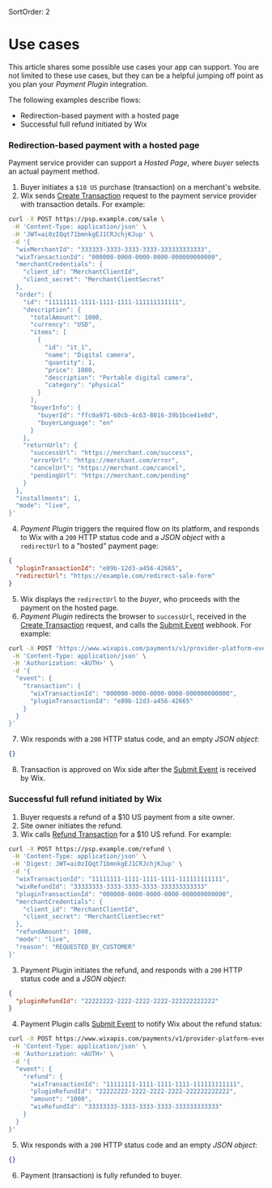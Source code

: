 SortOrder: 2
# Use cases
This article shares some possible use cases your app can support. You are not limited to these use cases, but they can be a helpful jumping off point as you plan your *Payment Plugin* integration.

The following examples describe flows:
- Redirection-based payment with a hosted page
- Successful full refund initiated by Wix

### Redirection-based payment with a hosted page
Payment service provider can support a *Hosted Page*, where *buyer* selects an actual payment method.
1. Buyer initiates a `$10 US` purchase (transaction) on a merchant's website.
2. Wix sends [Create Transaction](https://dev.wix.com/api/rest/payment-provider-spi/provider-platform/transaction/create-transaction) request to the payment service provider with transaction details. For example:
```bash
curl -X POST https://psp.example.com/sale \
 -H 'Content-Type: application/json' \
 -H 'JWT=ai0zIQqt71bmnkgEJ1CRJchjKJup' \
 -d '{
  "wixMerchantId": "333333-3333-3333-3333-333333333333",
  "wixTransactionId": "000000-0000-0000-0000-000000000000",
  "merchantCredentials": {
    "client_id": "MerchantClientId",
    "client_secret": "MerchantClientSecret"
  },
  "order": {
    "id": "11111111-1111-1111-1111-111111111111",
    "description": {
      "totalAmount": 1000,
      "currency": "USD",
      "items": [
        {
          "id": "it_1",
          "name": "Digital camera",
          "quantity": 1,
          "price": 1000,
          "description": "Portable digital camera",
          "category": "physical"
        }
      ],
      "buyerInfo": {
        "buyerId": "ffc0a971-60cb-4c63-8016-39b1bce41e8d",
        "buyerLanguage": "en"
      }
    },
    "returnUrls": {
      "successUrl": "https://merchant.com/success",
      "errorUrl": "https://merchant.com/error",
      "cancelUrl": "https://merchant.com/cancel",
      "pendingUrl": "https://merchant.com/pending"
    }
  },
  "installments": 1,
  "mode": "live",
}'
```
4. *Payment Plugin* triggers the required flow on its platform, and responds to Wix with a `200` HTTP status code and a *JSON object* with a `redirectUrl` to a "hosted" payment page:
```json
{
  "pluginTransactionId": "e89b-12d3-a456-42665",
  "redirectUrl": "https://example.com/redirect-sale-form"
}
```
5. Wix displays the `redirectUrl` to the *buyer*, who proceeds with the payment on the hosted page.
6. *Payment Plugin* redirects the browser to `successUrl`, received in the [Create Transaction](https://dev.wix.com/api/rest/payment-provider-spi/provider-platform/transaction/create-transaction) request, and calls the [Submit Event](https://dev.wix.com/api/rest/payment-provider-spi/provider-platform/event/submit-event) webhook. For example:
```bash
curl -X POST 'https://www.wixapis.com/payments/v1/provider-platform-events' \
 -H 'Content-Type: application/json' \
 -H 'Authorization: <AUTH>' \
 -d '{
  "event": {
    "transaction": {
      "wixTransactionId": "000000-0000-0000-0000-000000000000",
      "pluginTransactionId": "e89b-12d3-a456-42665"
    }
  }
}'
```
7. Wix responds with a `200` HTTP status code, and an empty *JSON object*:
```json
{}
```
8. Transaction is approved on Wix side after the [Submit Event](https://dev.wix.com/api/rest/payment-provider-spi/provider-platform/event/submit-event) is received by Wix.

### Successful full refund initiated by Wix
1. Buyer requests a refund of a $10 US payment from a site owner.
2. Site owner initiates the refund.
3. Wix calls [Refund Transaction](https://dev.wix.com/api/rest/payment-provider-spi/provider-platform/transaction/refund-transaction) for a $10 US refund. For example:
```bash
curl -X POST https://psp.example.com/refund \
 -H 'Content-Type: application/json' \
 -H 'Digest: JWT=ai0zIQqt71bmnkgEJ1CRJchjKJup' \
 -d '{
  "wixTransactionId": "11111111-1111-1111-1111-111111111111",
  "wixRefundId": "33333333-3333-3333-3333-333333333333"
  "pluginTransactionId": "000000-0000-0000-0000-000000000000",
  "merchantCredentials": {
    "client_id": "MerchantClientId",
    "client_secret": "MerchantClientSecret"
  },
  "refundAmount": 1000,
  "mode": "live",
  "reason": "REQUESTED_BY_CUSTOMER"
}'
```
3. Payment Plugin initiates the refund, and responds with a `200` HTTP status code and a *JSON object*:
```json
{
  "pluginRefundId": "22222222-2222-2222-2222-222222222222"
}
```
4. Payment Plugin calls [Submit Event](https://dev.wix.com/api/rest/payment-provider-spi/provider-platform/event/submit-event) to notify Wix about the refund status:
```bash
curl -X POST https://www.wixapis.com/payments/v1/provider-platform-events \
 -H 'Content-Type: application/json' \
 -H 'Authorization: <AUTH>' \
 -d '{
  "event": {
    "refund": {
      "wixTransactionId": "11111111-1111-1111-1111-111111111111",
      "pluginRefundId": "22222222-2222-2222-2222-222222222222",
      "amount": "1000",
      "wixRefundId": "33333333-3333-3333-3333-333333333333"
    }
  }
}'
```
5. Wix responds with a `200` HTTP status code and an empty *JSON object*:
```json
{}
```
6. Payment (transaction) is fully refunded to buyer.
